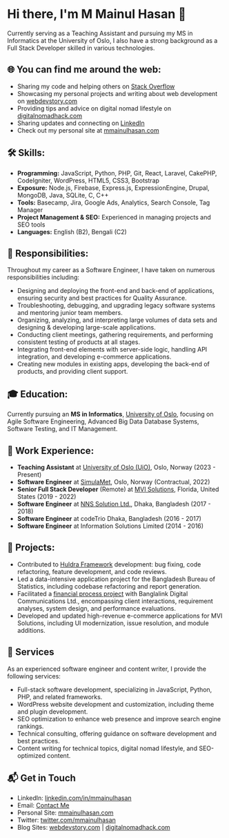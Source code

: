 # Hi there, I'm M Mainul Hasan 👋

Currently serving as a Teaching Assistant and pursuing my MS in Informatics at the University of Oslo, I also have a strong background as a Full Stack Developer skilled in various technologies.

## 🌐 You can find me around the web:

- Sharing my code and helping others on [Stack Overflow](https://stackoverflow.com/users/16927242)
- Showcasing my personal projects and writing about web development on [webdevstory.com](http://www.webdevstory.com)
- Providing tips and advice on digital nomad lifestyle on [digitalnomadhack.com](http://www.digitalnomadhack.com)
- Sharing updates and connecting on [LinkedIn](https://www.linkedin.com/in/mmainulhasandev)
- Check out my personal site at [mmainulhasan.com](http://www.mmainulhasan.com)

## 🛠 Skills:

- **Programming:** JavaScript, Python, PHP, Git, React, Laravel, CakePHP, CodeIgniter, WordPress, HTML5, CSS3, Bootstrap
- **Exposure:** Node.js, Firebase, Express.js, ExpressionEngine, Drupal, MongoDB, Java, SQLite, C, C++
- **Tools:** Basecamp, Jira, Google Ads, Analytics, Search Console, Tag Manager
- **Project Management & SEO:** Experienced in managing projects and SEO tools
- **Languages:** English (B2), Bengali (C2)

## 💼 Responsibilities:

Throughout my career as a Software Engineer, I have taken on numerous responsibilities including:

- Designing and deploying the front-end and back-end of applications, ensuring security and best practices for Quality Assurance.
- Troubleshooting, debugging, and upgrading legacy software systems and mentoring junior team members.
- Organizing, analyzing, and interpreting large volumes of data sets and designing & developing large-scale applications.
- Conducting client meetings, gathering requirements, and performing consistent testing of products at all stages.
- Integrating front-end elements with server-side logic, handling API integration, and developing e-commerce applications.
- Creating new modules in existing apps, developing the back-end of products, and providing client support.

## 🎓 Education:
Currently pursuing an **MS in Informatics**, [University of Oslo](https://www.uio.no/), focusing on Agile Software Engineering, Advanced Big Data Database Systems, Software Testing, and IT Management.

## 💼 Work Experience:

- **Teaching Assistant** at [University of Oslo (UiO)](https://www.uio.no/), Oslo, Norway (2023 - Present)
- **Software Engineer** at [SimulaMet](https://www.simulamet.no), Oslo, Norway (Contractual, 2022)
- **Senior Full Stack Developer** (Remote) at [MVI Solutions](https://www.mvisolutions.com/), Florida, United States (2019 - 2022)
- **Software Engineer** at [NNS Solution Ltd.](http://nns-solution.net/), Dhaka, Bangladesh (2017 - 2018)
- **Software Engineer** at codeTrio Dhaka, Bangladesh (2016 - 2017)
- **Software Engineer** at Information Solutions Limited (2014 - 2016)

## 📂 Projects:

- Contributed to [Huldra Framework](https://github.com/simula/huldra) development: bug fixing, code refactoring, feature development, and code reviews.
- Led a data-intensive application project for the Bangladesh Bureau of Statistics, including codebase refactoring and report generation.
- Facilitated a [financial process project](https://nns-solution.net/portfolio/banglalink) with Banglalink Digital Communications Ltd., encompassing client interactions, requirement analyses, system design, and performance evaluations.
- Developed and updated high-revenue e-commerce applications for MVI Solutions, including UI modernization, issue resolution, and module additions.


## 💼 Services

As an experienced software engineer and content writer, I provide the following services:

- Full-stack software development, specializing in JavaScript, Python, PHP, and related frameworks.
- WordPress website development and customization, including theme and plugin development.
- SEO optimization to enhance web presence and improve search engine rankings.
- Technical consulting, offering guidance on software development and best practices.
- Content writing for technical topics, digital nomad lifestyle, and SEO-optimized content.

## 📬 Get in Touch

- LinkedIn: [linkedin.com/in/mmainulhasan](https://www.linkedin.com/in/mmainulhasandev)
- Email: [Contact Me](https://www.mmainulhasan.com/contact-me/)
- Personal Site: [mmainulhasan.com](https://www.mmainulhasan.com)
- Twitter: [twitter.com/mmainulhasan](https://twitter.com/mmainulhasandev)
- Blog Sites: [webdevstory.com](https://www.webdevstory.com) | [digitalnomadhack.com](https://www.digitalnomadhack.com)
